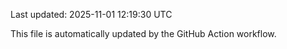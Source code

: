 Last updated: 2025-11-01 12:19:30 UTC

This file is automatically updated by the GitHub Action workflow.
